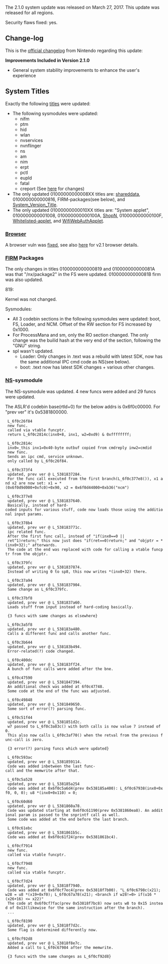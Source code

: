 The 2.1.0 system update was released on March 27, 2017. This update was
released for all regions.

Security flaws fixed: yes.

## Change-log

This is the [official
changelog](http://en-americas-support.nintendo.com/app/answers/detail/a_id/22525/p/897)
from Nintendo regarding this update:

**Improvements Included in Version 2.1.0**

  - General system stability improvements to enhance the user's
    experience

## System Titles

Exactly the following [titles](Title%20list.md "wikilink") were updated:

  - The following sysmodules were updated:
      - nifm
      - ptm
      - hid
      - wlan
      - nvservices
      - nvnflinger
      - ns
      - am
      - nim
      - erpt
      - pctl
      - eupld
      - fatal
      - creport (See [here](Creport.md "wikilink") for changes)
  - The only updated 01000000000008XX titles are:
    [shareddata](Internet%20Browser.md "wikilink"), 0100000000000816,
    FIRM-packages(see below), and
    [System\_Version\_Title](System%20Version%20Title.md "wikilink").
  - The only updated 01000000000010XX titles are: "System applet",
    0100000000001008, 010000000000100A,
    [ShopN](Internet%20Browser.md "wikilink"), 010000000000100F,
    [Whitelisted-applet](Internet%20Browser.md "wikilink"), and
    [WifiWebAuthApplet](Internet%20Browser.md "wikilink").

### [Browser](Internet%20Browser.md "wikilink")

A browser vuln was [fixed](Switch%20Userland%20Flaws.md "wikilink"), see
also [here](Internet%20Browser.md "wikilink") for v2.1 browser details.

### [FIRM](Title%20list.md "wikilink") Packages

The only changes in titles 0100000000000819 and 010000000000081A was
that "/nx/package2" in the FS were updated. 010000000000081B firm was
also updated.

819:

Kernel was not changed.

Sysmodules:

  - All 3 codebin sections in the following sysmodules were updated:
    boot, FS, Loader, and NCM. Offset of the RW section for FS increased
    by 0x1000.
  - For ProcessMana and sm, only the RO section changed. The only change
    was the builid hash at the very end of the section, following the
    "GNU" string.
  - spl wasn't updated.
      - Loader: Only changes in .text was a rebuild with latest SDK, now
        has the same additional IPC cmd code as NS(see below).
      - boot: .text now has latest SDK changes + various other changes.

### [NS](NS%20Services.md "wikilink")-sysmodule

The NS-sysmodule was updated. 4 new funcs were added and 29 funcs were
updated.

The ASLR'd codebin base(rtld+0) for the below addrs is 0x6f0c00000. For
"prev ver" it's
0x5381800000.

` L_6f0c26f84`  
` new func.`  
` called via vtable funcptr.`  
` return L_6f0c2814c(inx0+8, inx1, w2=0xd9) & 0xffffffff;`  
` `  
` L_6f0c2814c`  
` inx0=_this inx1=0x40-byte outbuf copied from cmdreply inw2=cmdid`  
` new func.`  
` Sends an ipc cmd, service unknown.`  
` only called by L_6f0c26f84.`  
` `  
` L_6f0c373f4`  
` updated, prev ver @ L_5381837284.`  
` For the func call executed from the first branch(L_6f0c377e8()), x1 and x2 are now set: x1 = *(0x6f0d9d000+0xfc0)+0x90, x2 = 0x6f0d44000+0xb36("ncm")`  
` `  
` L_6f0c377e8`  
` updated, prev ver @ L_5381837640.`  
` Basically, instead of hard-coded inputs for various stuff, code now loads those using the additional input params.`  
` `  
` L_6f0c378b4`  
` updated, prev ver @ L_538183771c.`  
` ipc related func.`  
` After the first func call, instead of "if(inx0==0 || ret^1)return;" this now just does "if(ret==0)return;" and "objptr = *(inx0+32);" afterwards.`  
` The code at the end was replaced with code for calling a vtable funcptr from the objptr.`  
` `  
` L_6f0c379fc`  
` updated, prev ver @ L_5381837874.`  
` Instead of writing 0 to sp8, this now writes *(inx0+32) there.`  
` `  
` L_6f0c37a94`  
` updated, prev ver @ L_5381837904.`  
` Same change as L_6f0c379fc.`  
` `  
` L_6f0c37bf8`  
` updated, prev ver @ L_5381837a60.`  
` Loads stuff from input instead of hard-coding basically.`  
` `  
` {3 funcs with same changes as elsewhere}`  
` `  
` L_6f0c3a5f8`  
` updated, prev ver @ L_538183a480.`  
` Calls a different func and calls another func.`  
` `  
` L_6f0c3b644`  
` updated, prev ver @ L_538183b494.`  
` Error-related(?) code changed.`  
` `  
` L_6f0c400dc`  
` updated, prev ver @ L_538183ff24.`  
` A bunch of func calls were added after the bne.`  
` `  
` L_6f0c47590`  
` updated, prev ver @ L_5381847394.`  
` An additional check was added at 6f0c47748.`  
` Some code at the end of the func was adjusted.`  
` `  
` L_6f0c49848`  
` updated, prev ver @ L_5381849650.`  
` Some sort of error(?) parsing func.`  
` `  
` L_6f0c51f44`  
` updated, prev ver @ L_5381851d2c.`  
` w7 passed to L_6f0c3a83c() with both calls is now value 7 instead of 0.`  
` This also now calls L_6f0c3af70() when the retval from the previous func-call is zero.`  
` `  
` {3 error(?) parsing funcs which were updated}`  
` `  
` L_6f0c593ac`  
` updated, prev ver @ L_5381859114.`  
` Code was added inbetween the last func-call and the memwrite after that.`  
` `  
` L_6f0c5a528`  
` updated, prev ver @ L_538185a254`  
` Code was added at 0x6f0c5a6d4(prev 0x538185a400): L_6f0c67938(inx0+0xf0, 0, 0); u8 *(inx0+0x110) = 0;`  
` `  
` L_6f0c60d60`  
` updated, prev ver @ L_5381860a78.`  
` Code was updated starting at 0x6f0c61190(prev 0x5381860ea8). An additional param is passed to the snprintf call as well.`  
` Some code was added at the end before the last branch.`  
` `  
` L_6f0c61ebc`  
` updated, prev ver @ L_5381861b5c.`  
` Code was added at 0x6f0c61f24(prev 0x5381861bc4).`  
` `  
` L_6f0cf7914`  
` new func.`  
` called via vtable funcptr.`  
` `  
` L_6f0cf7948`  
` new func.`  
` called via vtable funcptr.`  
` `  
` L_6f0cf7d24`  
` updated, prev ver @ L_53818f7940.`  
` Code was added at 0x6f0cf7ec4(prev 0x53818f7b00). "L_6f0c6798c(x21); w28 = u8 *(x19+0xf0); L_6f0c67a78(x21); <branch if w28!=0> if(u16 *(x26+16) <= x22)`<branch to assert>`"`  
` The code at 0x6f0cf7fac(prev 0x53818f7bc8) now sets w8 to 0x15 instead of 0x13(likewise for the same instruction after the branch).`  
` ...`  
` `  
` L_6f0cf8190`  
` updated, prev ver @ L_53818f7d2c.`  
` Some flag is determined differently now.`  
` `  
` L_6f0cf92d8`  
` updated, prev ver @ L_53818f8e7c.`  
` Added a call to L_6f0c67984 after the memwrite.`  
` `  
` {3 funcs with the same changes as L_6f0cf92d8}`
